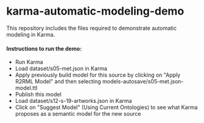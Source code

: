 karma-automatic-modeling-demo
=============================

This repository includes the files required to demonstrate automatic modeling in Karma.

#### Instructions to run the demo:

* Run Karma
* Load dataset/s05-met.json in Karma
* Apply previously build model for this source by clicking on "Apply R2RML Model" and then selecting models-autosave/s05-met.json-model.ttl
* Publish this model
* Load dataset/s12-s-19-artworks.json in Karma
* Click on "Suggest Model" (Using Current Ontologies) to see what Karma proposes as a semantic model for the new source
